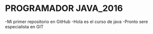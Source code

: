 # PROGRAMADOR JAVA_2016
-Mi primer repositorio en GitHub
-Hola es el curso de java
-Pronto sere especialista en GIT